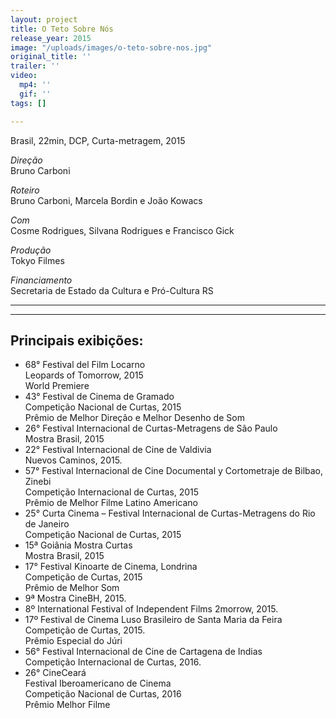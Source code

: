 ```yaml
---
layout: project
title: O Teto Sobre Nós
release_year: 2015
image: "/uploads/images/o-teto-sobre-nos.jpg"
original_title: ''
trailer: ''
video:
  mp4: ''
  gif: ''
tags: []

---
```

Brasil, 22min, DCP, Curta-metragem, 2015

_Direção_  
Bruno Carboni

_Roteiro_  
Bruno Carboni, Marcela Bordin e João Kowacs

_Com_  
Cosme Rodrigues, Silvana Rodrigues e Francisco Gick

_Produção_  
Tokyo Filmes

_Financiamento_  
Secretaria de Estado da Cultura e Pró-Cultura RS

***

***

## Principais exibições:

* 68° Festival del Film Locarno  
  Leopards of Tomorrow, 2015  
  World Premiere
* 43° Festival de Cinema de Gramado  
  Competição Nacional de Curtas, 2015  
  Prêmio de Melhor Direção e Melhor Desenho de Som
* 26° Festival Internacional de Curtas-Metragens de São Paulo  
  Mostra Brasil, 2015
* 22° Festival Internacional de Cine de Valdivia  
  Nuevos Caminos, 2015.
* 57° Festival Internacional de Cine Documental y Cortometraje de Bilbao, Zinebi  
  Competição Internacional de Curtas, 2015  
  Prêmio de Melhor Filme Latino Americano
* 25° Curta Cinema – Festival Internacional de Curtas-Metragens do Rio de Janeiro  
  Competição Nacional de Curtas, 2015
* 15ª Goiânia Mostra Curtas  
  Mostra Brasil, 2015
* 17° Festival Kinoarte de Cinema, Londrina  
  Competição de Curtas, 2015  
  Prêmio de Melhor Som
* 9ª Mostra CineBH, 2015.
* 8º International Festival of Independent Films 2morrow, 2015.
* 17º Festival de Cinema Luso Brasileiro de Santa Maria da Feira  
  Competição de Curtas, 2015.  
  Prêmio Especial do Júri
* 56° Festival Internacional de Cine de Cartagena de Indias  
  Competição Internacional de Curtas, 2016.
* 26° CineCeará  
  Festival Iberoamericano de Cinema  
  Competição Nacional de Curtas, 2016  
  Prêmio Melhor Filme